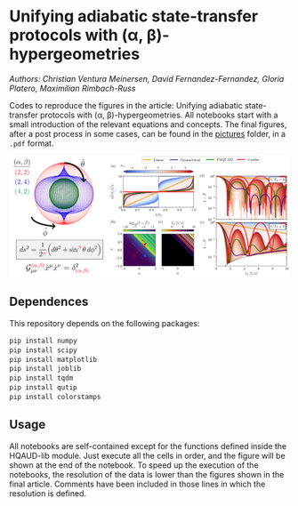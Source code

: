 # Unifying adiabatic state-transfer protocols with (α, β)-hypergeometries
_Authors: Christian Ventura Meinersen, David Fernandez-Fernandez, Gloria Platero, Maximilian Rimbach-Russ_

Codes to reproduce the figures in the article: Unifying adiabatic state-transfer protocols with (α, β)-hypergeometries.
All notebooks start with a small introduction of the relevant equations and concepts.
The final figures, after a post process in some cases, can be found in the [pictures](https://github.com/Davtax/Alpha-beta-hypergeo/tree/main/pictures) folder, in a `.pdf` format.

<p align="center">
  <img src="https://github.com/Davtax/Alpha-beta-hypergeo/blob/main/pictures/schematic_piture.png" width="1100" title="schematic">
</p>


## Dependences

This repository depends on the following packages:

```bash
pip install numpy
pip install scipy
pip install matplotlib
pip install joblib
pip install tqdm
pip install qutip
pip install colorstamps
```

## Usage

All notebooks are self-contained except for the functions defined inside the HQAUD-lib module. Just execute all the cells in order, and the figure will be shown at the end of the notebook.
To speed up the execution of the notebooks, the resolution of the data is lower than the figures shown in the final article.
Comments have been included in those lines in which the resolution is defined.
